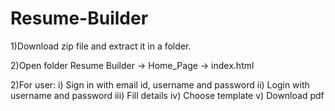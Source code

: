 # Resume-Builder

1)Download zip file and extract it in a folder.

2)Open folder
	Resume Builder -> Home_Page -> index.html

2)For user:
	i)   Sign in with email id, username and password
	ii)  Login with username and password
	iii) Fill details
	iv)  Choose template
	v)   Download pdf
